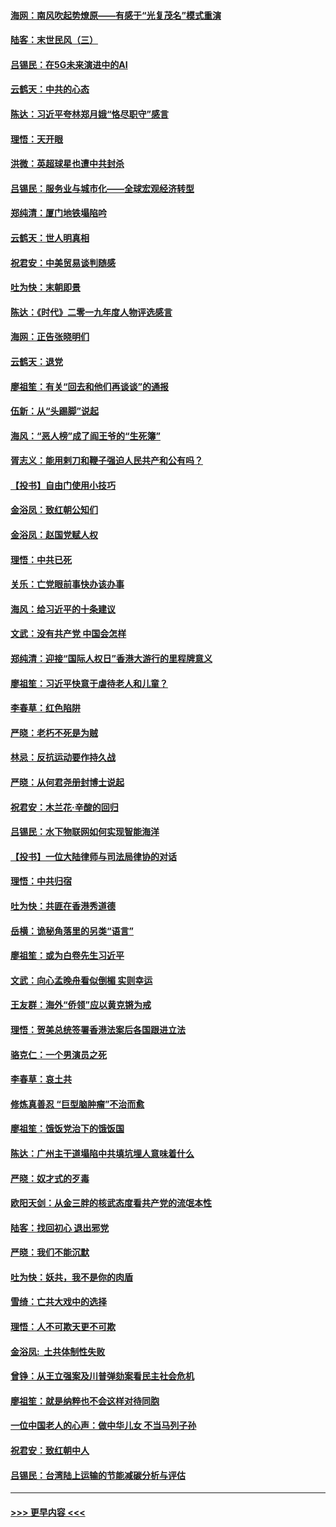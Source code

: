 #### [海网：南风吹起势燎原——有感于“光复茂名”模式重演](../pages/nsc993/n11732308.md?t=12201211) 
#### [陆客：末世民风（三）](../pages/nsc993/n11732211.md?t=12201211) 
#### [吕锡民：在5G未来演进中的AI](../pages/nsc993/n11730010.md?t=12201211) 
#### [云鹤天：中共的心态](../pages/nsc993/n11729906.md?t=12201211) 
#### [陈达：习近平夸林郑月娥“恪尽职守”感言](../pages/nsc993/n11729881.md?t=12201211) 
#### [理悟：天开眼](../pages/nsc993/n11729699.md?t=12201211) 
#### [洪微：英超球星也遭中共封杀](../pages/nsc993/n11727243.md?t=12201211) 
#### [吕锡民：服务业与城市化——全球宏观经济转型](../pages/nsc993/n11725845.md?t=12201211) 
#### [郑纯清：厦门地铁塌陷吟](../pages/nsc993/n11725813.md?t=12201211) 
#### [云鹤天：世人明真相](../pages/nsc993/n11725621.md?t=12201211) 
#### [祝君安：中美贸易谈判随感](../pages/nsc993/n11725609.md?t=12201211) 
#### [吐为快：末朝即景](../pages/nsc993/n11723365.md?t=12201211) 
#### [陈达：《时代》二零一九年度人物评选感言](../pages/nsc993/n11723337.md?t=12201211) 
#### [海网：正告张晓明们](../pages/nsc993/n11723228.md?t=12201211) 
#### [云鹤天：退党](../pages/nsc993/n11723056.md?t=12201211) 
#### [廖祖笙：有关“回去和他们再谈谈”的通报](../pages/nsc993/n11722442.md?t=12201211) 
#### [伍新：从“头踢脚”说起](../pages/nsc993/n11722429.md?t=12201211) 
#### [海风：“恶人榜”成了阎王爷的“生死簿”](../pages/nsc993/n11722272.md?t=12201211) 
#### [胥志义：能用剌刀和鞭子强迫人民共产和公有吗？](../pages/nsc993/n11720569.md?t=12201211) 
#### [【投书】自由门使用小技巧](../pages/nsc993/n11720180.md?t=12201211) 
#### [金浴凤：致红朝公知们](../pages/nsc993/n11720563.md?t=12201211) 
#### [金浴凤：赵国党赋人权](../pages/nsc993/n11720533.md?t=12201211) 
#### [理悟：中共已死](../pages/nsc993/n11720233.md?t=12201211) 
#### [关乐：亡党眼前事快办该办事](../pages/nsc993/n11719160.md?t=12201211) 
#### [海风：给习近平的十条建议](../pages/nsc993/n11717616.md?t=12201211) 
#### [文武：没有共产党 中国会怎样](../pages/nsc993/n11717584.md?t=12201211) 
#### [郑纯清：迎接“国际人权日”香港大游行的里程牌意义](../pages/nsc993/n11717417.md?t=12201211) 
#### [廖祖笙：习近平快意于虐待老人和儿童？](../pages/nsc993/n11715313.md?t=12201211) 
#### [李春草：红色陷阱](../pages/nsc993/n11715029.md?t=12201211) 
#### [严晓：老朽不死是为贼](../pages/nsc993/n11712910.md?t=12201211) 
#### [林忌：反抗运动要作持久战](../pages/nsc993/n11712623.md?t=12201211) 
#### [严晓：从何君尧册封博士说起](../pages/nsc993/n11712465.md?t=12201211) 
#### [祝君安：木兰花·辛酸的回归](../pages/nsc993/n11712381.md?t=12201211) 
#### [吕锡民：水下物联网如何实现智能海洋](../pages/nsc993/n11711158.md?t=12201211) 
#### [【投书】一位大陆律师与司法局律协的对话](../pages/nsc993/n11709675.md?t=12201211) 
#### [理悟：中共归宿](../pages/nsc993/n11710059.md?t=12201211) 
#### [吐为快：共匪在香港秀道德](../pages/nsc993/n11709979.md?t=12201211) 
#### [岳横：诡秘角落里的另类“语言”](../pages/nsc993/n11709792.md?t=12201211) 
#### [廖祖笙：或为白卷先生习近平](../pages/nsc993/n11708330.md?t=12201211) 
#### [文武：向心孟晚舟看似倒楣 实则幸运](../pages/nsc993/n11708236.md?t=12201211) 
#### [王友群：海外“侨领”应以黄克锵为戒](../pages/nsc993/n11706176.md?t=12201211) 
#### [理悟：贺美总统签署香港法案后各国跟进立法](../pages/nsc993/n11706853.md?t=12201211) 
#### [骆克仁：一个男演员之死](../pages/nsc993/n11706677.md?t=12201211) 
#### [李春草：哀土共](../pages/nsc993/n11706255.md?t=12201211) 
#### [修炼真善忍 “巨型脑肿瘤”不治而愈](../pages/nsc993/n11705340.md?t=12201211) 
#### [廖祖笙：饿饭党治下的饿饭国](../pages/nsc993/n11705085.md?t=12201211) 
#### [陈达：广州主干道塌陷中共填坑埋人意味着什么](../pages/nsc993/n11705046.md?t=12201211) 
#### [严晓：奴才式的歹毒](../pages/nsc993/n11704826.md?t=12201211) 
#### [欧阳天剑：从金三胖的核武态度看共产党的流氓本性](../pages/nsc993/n11702238.md?t=12201211) 
#### [陆客：找回初心 退出邪党](../pages/nsc993/n11702213.md?t=12201211) 
#### [严晓：我们不能沉默](../pages/nsc993/n11702110.md?t=12201211) 
#### [吐为快：妖共，我不是你的肉盾](../pages/nsc993/n11701366.md?t=12201211) 
#### [雪绮：亡共大戏中的选择](../pages/nsc993/n11699922.md?t=12201211) 
#### [理悟：人不可欺天更不可欺](../pages/nsc993/n11699657.md?t=12201211) 
#### [金浴凤:  土共体制性失败](../pages/nsc993/n11699361.md?t=12201211) 
#### [曾铮：从王立强案及川普弹劾案看民主社会危机](../pages/nsc993/n11699318.md?t=12201211) 
#### [廖祖笙：就是纳粹也不会这样对待同胞](../pages/nsc993/n11697658.md?t=12201211) 
#### [一位中国老人的心声：做中华儿女 不当马列子孙](../pages/nsc993/n11697525.md?t=12201211) 
#### [祝君安：致红朝中人](../pages/nsc993/n11697518.md?t=12201211) 
#### [吕锡民：台湾陆上运输的节能减碳分析与评估](../pages/nsc993/n11694983.md?t=12201211) 

----
#### [ >>> 更早内容 <<< ](../indexes/nsc993-earlier.md)
